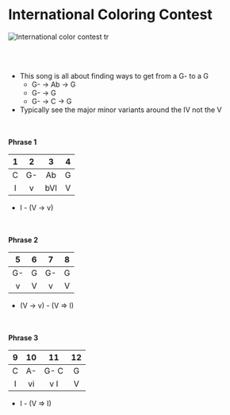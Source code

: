International Coloring Contest
========

![International color contest tr](/resources/docs/music/international-coloring-contest.png)

&nbsp;  
&nbsp;  
- This song is all about finding ways to get from a G- to a G
    - G- -> Ab -> G
    - G- -> G
    - G- -> C -> G
- Typically see the major minor variants around the IV not the V

&nbsp;  
&nbsp;  
**Phrase 1**

| 1 | 2 | 3 | 4 |
| :---: | :---: | :---: | :---: | 
| C | G- | Ab | G |
| I | v | bVI | V |

- I - (V -> v)

&nbsp;  
&nbsp;  
**Phrase 2**

| 5 | 6 | 7 | 8 |
| :---: | :---: | :---: | :---: | 
| G- | G | G- | G |
| v | V  | v | V  |

- (V -> v) - (V => I)

&nbsp;  
&nbsp;  
**Phrase 3**

| 9 | 10 | 11 | 12 |
| :---: | :---: | :---: | :---: | 
| C | A- | G- C | G |
| I | vi  | v I  | V |

- I - (V => I)
